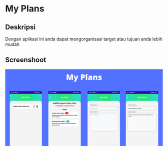 # My Plans

## Deskripsi

Dengan aplikasi ini anda dapat mengorganisasi target atau tujuan anda lebih mudah

## Screenshoot

![Preview App](./screenshot/Banner.png)
